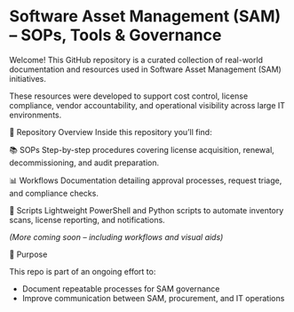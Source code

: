 # Software Asset Management (SAM) – SOPs, Tools & Governance

Welcome! This GitHub repository is a curated collection of real-world documentation and resources used in Software Asset Management (SAM) initiatives.

These resources were developed to support cost control, license compliance, vendor accountability, and operational visibility across large IT environments.

📂 Repository Overview
Inside this repository you’ll find:

📚 SOPs
Step-by-step procedures covering license acquisition, renewal, decommissioning, and audit preparation.

📊  Workflows
Documentation detailing approval processes, request triage, and compliance checks.

🤖 Scripts
Lightweight PowerShell and Python scripts to automate inventory scans, license reporting, and notifications.

*(More coming soon – including workflows and visual aids)*

📌 Purpose

This repo is part of an ongoing effort to:
- Document repeatable processes for SAM governance
- Improve communication between SAM, procurement, and IT operations


